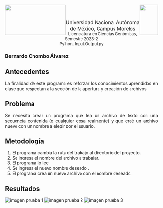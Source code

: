 <p float="left">
  <img img style="float: left;"width ="200" height="100" src="https://blogger.googleusercontent.com/img/b/R29vZ2xl/AVvXsEji0v55N5TAUIk5h0XzQKtqmlg3kpEx11_6PZqPs4juvDGyXVfcGYIRWozxTAqYACiKkBEpKABjS9Md7t8mYycBDzNC_fXUvQVE8gMw9E0Fr9DstnrFBectnz2uZWr3r_UzxNjZ771ja7l18zeVib3K7DPiHfeTCNz7MRxsAR3FGCPSLcECZod7Tcnc/s320/Logo%20UNAM%20Morelos%20letras.png"/>             
  <img img style="float: right;" width ="60" height="100" src="https://blogger.googleusercontent.com/img/b/R29vZ2xl/AVvXsEiqqbbUKBPSySIHU3QZIBXVIE0Hm02hAqzlkq7e3_xU_jRRvvvzYBRXKemheQaMYmv5hgPijN-LPMDQoqRX7dPaFSTZ-fQMe9UCbyK3nKiD7Jb__tIAWgcvrGTbZvcqDB-zo2pTp7qILY8-vr2djypOrYabQTaTXEqOzrTLrUJIUazIzPt7Upw6T0ax/s320/Logo%20LCG.png"/> 
</p>
<br>
<br>
<p align="center">  <font size="3">Universidad Nacional Autónoma de México, Campus Morelos</font> <br>
<font size="2"> Licenciatura en Ciencias Genómicas, Semestre 2023-2</font> <br>
<font size="2"> Python, Input.Output.py</font> 
<p/>
<div style="text-align: justify">

### Bernardo Chombo Álvarez
## Antecedentes
La finalidad de este programa es reforzar los conocimientos aprendidos en clase que respectan a la sección de la apertura y creación de archivos.

## Problema
Se necesita crear un programa que lea un archivo de texto con una secuencia contenida (o cualquier cosa realmente) y que creé un archivo nuevo con un nombre a elegir por el usuario.

## Metodología
1. El programa cambia la ruta del trabajo al directorio del proyecto.
2. Se ingresa el nombre del archivo a trabajar.
3. El programa lo lee.
4. Se ingresa el nuevo nombre deseado .
5. El programa crea un nuevo archivo con el nombre deseado.

## Resultados
![imagen prueba 1](https://blogger.googleusercontent.com/img/b/R29vZ2xl/AVvXsEj5Wetg7R3_j3MD2NNdmXPcY-PutNCheO8X-crPeb2_j6873h-nL_uD22OZrma6LUv7kLx99_Ah2CLYIsxBMTxTQ6k799O7yivA2tt4aWg1Cl1npN18CAZ2-d2S1vDf7BCh-hy9MOoclANwywYXvuQT2A9YgLxQlTbs_pvnbETJmY_niuzY2tJ5lSGQ/s177/input1.png)
![imagen prueba 2](https://blogger.googleusercontent.com/img/b/R29vZ2xl/AVvXsEjOPYqh8HVnE62hNtS0HX0D4q9nMRRSqSU531cfLa5rBnqx5rgFQwm69zGW5Oz3JzYDDEOnEKFVMNwDjvbuemPASMzzlT9OErKjUbwpAZ6hnl2t-AvUnfyRca-U71D6NwnwI7MoeOaTsGq72BDVeQSQ62uLOdAqvJQzZdPkWHvxmyBh9IHQPTBcrPQa/s181/input2.png)
![imagen prueba 3](https://blogger.googleusercontent.com/img/b/R29vZ2xl/AVvXsEiSgb-GZRgkC7nwi7_AWB3H6jI58QnP9rP44Y09ExP5aBNxSjFxsZCdgYDPjrkOn9_zm343iN_xwy1-t14TjvIkHfhX_Ub7qdGUIUm_szvjuBTC12MCkXfiS1b_jrP_wx2ix41Llzldr1f-zQhhS8eEacpevSDptJqVbglfITlyMVdPpMHoYj18hQ5f/s241/input3.png)

</div>